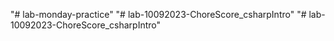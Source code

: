 "# lab-monday-practice" 
"# lab-10092023-ChoreScore_csharpIntro" 
"# lab-10092023-ChoreScore_csharpIntro" 
